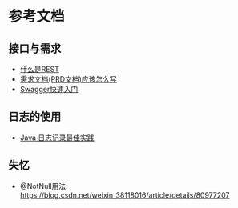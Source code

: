 # 参考文档

## 接口与需求

- [什么是REST](https://www.jianshu.com/p/350122cf63f2) 
- [需求文档(PRD文档)应该怎么写](http://t.csdn.cn/JMjlY) 
- [Swagger快速入门](https://www.cnblogs.com/h--d/p/11495233.html) 



## 日志的使用

- [Java 日志记录最佳实践](https://juejin.cn/post/7029968437933768734)

## 失忆
- @NotNull用法: https://blog.csdn.net/weixin_38118016/article/details/80977207